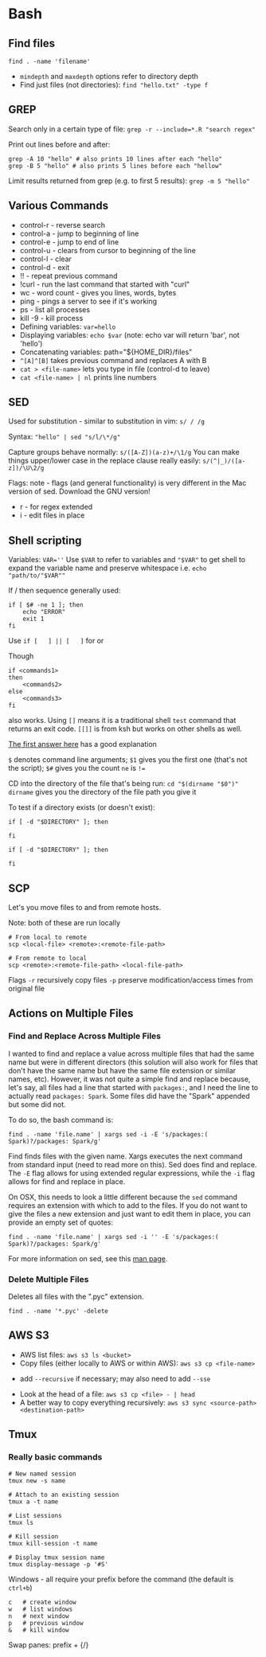 # Bash
## Find files
```
find . -name 'filename'
```

* `mindepth` and `maxdepth` options refer to directory depth
* Find just files (not directories): `find "hello.txt" -type f`

## GREP
Search only in a certain type of file: `grep -r --include=*.R "search regex"`

Print out lines before and after:
```
grep -A 10 "hello" # also prints 10 lines after each "hello"
grep -B 5 "hello" # also prints 5 lines before each "hellow"
```

Limit results returned from grep (e.g. to first 5 results): `grep -m 5 "hello"`

## Various Commands

* control-r - reverse search
* control-a - jump to beginning of line
* control-e - jump to end of line
* control-u - clears from cursor to beginning of the line
* control-l - clear
* control-d - exit
* !!        - repeat previous command
* !curl     - run the last  command that started with "curl"
* wc <file> - word count - gives you lines, words, bytes
* ping      - pings a server to see if it's working
* ps        - list all processes
* kill -9 <PID> - kill process
* Defining variables: `var=hello`
* Displaying variables: `echo $var` (note: echo var will return 'bar', not
    'hello')
* Concatenating variables: path="${HOME_DIR}/files"
* `^[A]^[B]` takes previous command and replaces A with B
* `cat > <file-name>` lets you type in file (control-d to leave)
* `cat <file-name> | nl` prints line numbers

## SED

Used for substitution - similar to substitution in vim: `s/ / /g`

Syntax: `"hello" | sed "s/l/\*/g"`

Capture groups behave normally: `s/([A-Z])(a-z)+/\1/g`
You can make things upper/lower case in the replace clause really easily:
`s/(^|_)/([a-z])/\U\2/g`

Flags: note - flags (and general functionality) is very different in the Mac
version of sed. Download the GNU version!
* r - for regex extended
* i - edit files in place 

## Shell scripting

Variables:
`VAR=''`
Use `$VAR` to refer to variables and `"$VAR"` to get shell to expand the
variable name and preserve whitespace i.e. `echo "path/to/"$VAR""`


If / then sequence generally used:
```
if [ $# -ne 1 ]; then
    echo "ERROR"
    exit 1
fi
```
Use `if [   ] || [   ]` for or

Though
```
if <commands1>
then
    <commands2>
else 
    <commands3>
fi
```
also works. Using `[]` means it is a traditional shell `test` command that
returns an exit code. `[[]]` is from ksh but works on other shells as well. 

[The first answer
here](https://unix.stackexchange.com/questions/306111/what-is-the-difference-between-the-bash-operators-vs-vs-vs) has a good explanation

`$` denotes command line arguments; `$1` gives you the first one (that's not
the script); `$#` gives you the count
`ne` is `!=`

CD into the directory of the file that's being run: `cd "$(dirname "$0")"`
`dirname` gives you the directory of the file path you give it

To test if a directory exists (or doesn't exist):
```
if [ -d "$DIRECTORY" ]; then

fi

if [ -d "$DIRECTORY" ]; then

fi
```

## SCP
Let's you move files to and from remote hosts.

Note: both of these are run locally
```
# From local to remote
scp <local-file> <remote>:<remote-file-path>

# From remote to local
scp <remote>:<remote-file-path> <local-file-path>
```

Flags
`-r`    recursively copy files
`-p`    preserve modification/access times from original file

## Actions on Multiple Files
### Find and Replace Across Multiple Files
I wanted to find and replace a value across multiple files that had the same name but were in different directors (this solution will also work for files that don't have the same name but have the same file extension or similar names, etc). However, it was not quite a simple find and replace because, let's say, all files had a line that started with `packages:`, and I need the line to actually read `packages: Spark`. Some files did have the "Spark" appended but some did not.

To do so, the bash command is:
```
find . -name 'file.name' | xargs sed -i -E 's/packages:( Spark)?/packages: Spark/g'
```
Find finds files with the given name. Xargs executes the next command from standard input (need to read more on this). Sed does find and replace. The `-E` flag allows for using extended regular expressions, while the `-i` flag allows for find and replace in place.

On OSX, this needs to look a little different because the `sed` command requires an extension with which to add to the files. If you do not want to give the files a new extension and just want to edit them in place, you can provide an empty set of quotes:
```
find . -name 'file.name' | xargs sed -i '' -E 's/packages:( Spark)?/packages: Spark/g'
```
 
For more information on sed, see this [man page](https://www.gnu.org/software/sed/manual/sed.html).

### Delete Multiple Files
Deletes all files with the ".pyc" extension.
```
find . -name '*.pyc' -delete
```

## AWS S3
* AWS list files: `aws s3 ls <bucket>`
* Copy files (either locally to AWS or within AWS): `aws s3 cp <file-name>`
- add `--recursive` if necessary; may also need to add `--sse`
* Look at the head of a file: `aws s3 cp <file> - | head`
* A better way to copy everything recursively: `aws s3 sync <source-path>
    <destination-path>`

## Tmux
### Really basic commands
```
# New named session
tmux new -s name

# Attach to an existing session
tmux a -t name

# List sessions
tmux ls

# Kill session
tmux kill-session -t name

# Display tmux session name
tmux display-message -p '#S'
``` 
Windows - all require your prefix before the command (the default is `ctrl+b`)
```
c   # create window
w   # list windows
n   # next window
p   # previous window
&   # kill window
```

Swap panes: prefix + {/}
